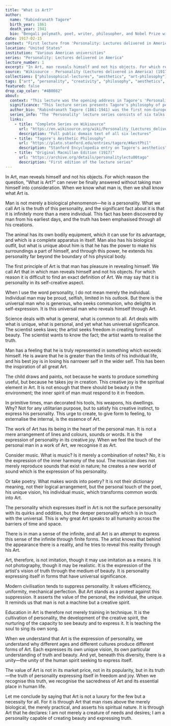 ```yaml
---
title: "What is Art?"
author:
  name: "Rabindranath Tagore"
  birth_year: 1861
  death_year: 1941
  bio: "Bengali polymath, poet, writer, philosopher, and Nobel Prize winner in Literature (1913)"
date: 1917-02-15
context: "First lecture from 'Personality: Lectures delivered in America' series, given during Tagore's American tour"
location: "United States"
institution: "Various American universities"
series: "Personality: Lectures delivered in America"
lecture_number: 1
excerpt: "In Art, man reveals himself and not his objects. For which reason the question, 'What is Art?' can never be finally answered without taking man himself into consideration."
source: "Wikisource - Personality (Lectures delivered in America) (1917), Public Domain"
collections: ["philosophical-lectures", "aesthetics", "art-philosophy"]
tags: ["art", "personality", "creativity", "philosophy", "aesthetics", "human expression", "beauty"]
featured: false
drop_cap_color: "#4B0082"
about:
  context: "This lecture was the opening address in Tagore's 'Personality' series, delivered during his 1916-1917 tour of America. It explores the nature of art as an expression of human personality rather than mere representation or utility."
  significance: "This lecture series presents Tagore's philosophy of personalism, arguing that human personality and relationships are more fundamental than abstract systems or scientific materialism. It influenced modernist thought about art and creativity."
  author_bio: "Rabindranath Tagore (1861-1941) was the first non-European to win the Nobel Prize in Literature (1913). A Renaissance figure of the Bengali cultural renaissance, he was a poet, playwright, composer, philosopher, social reformer, and educator who reshaped Bengali literature and music."
  series_info: "The 'Personality' lecture series consists of six talks: 'What is Art?', 'The World of Personality', 'The Second Birth', 'My School', 'Meditation', and 'Woman'. They were published by Macmillan in May 1917 and dedicated to C. F. Andrews."
  links:
    - title: "Complete Series on Wikisource"
      url: "https://en.wikisource.org/wiki/Personality_(Lectures_delivered_in_America)"
      description: "Full public domain text of all six lectures"
    - title: "Tagore's Aesthetic Philosophy"
      url: "https://plato.stanford.edu/entries/tagore/#AestPhil"
      description: "Stanford Encyclopedia entry on Tagore's aesthetics"
    - title: "Original Macmillan Edition (1917)"
      url: "https://archive.org/details/personalitylectu00tago"
      description: "First edition of the lecture series"
---
```


In Art, man reveals himself and not his objects. For which reason the question, "What is Art?" can never be finally answered without taking man himself into consideration. When we know what man is, then we shall know what Art is.

Man is not merely a biological phenomenon—he is a personality. What we call Art is the truth of this personality, and the significant fact about it is that it is infinitely more than a mere individual. This fact has been discovered by man from his earliest days, and the truth has been emphasised through all his creations.

The animal has its own bodily equipment, which it can use for its advantage, and which is a complete apparatus in itself. Man also has his biological outfit, but what is unique about him is that he has the power to make his surroundings a part of himself, and through this power, he extends his personality far beyond the boundary of his physical body.

The first principle of Art is that man has pleasure in revealing himself. We call Art that in which man reveals himself and not his objects. For which reason it is difficult to find an exact definition of Art. We may say that it is personality in its self-creative aspect.

When I use the word personality, I do not mean merely the individual. Individual man may be proud, selfish, limited in his outlook. But there is the universal man who is generous, who seeks communion, who delights in self-expression. It is this universal man who reveals himself through Art.

Science deals with what is general, what is common to all. Art deals with what is unique, what is personal, and yet what has universal significance. The scientist seeks laws; the artist seeks freedom in creating forms of beauty. The scientist wants to know the fact; the artist wants to realise the truth.

Man has a feeling that he is truly represented in something which exceeds himself. He is aware that he is greater than the limits of his individual life, and his best joy is in losing his narrower self in the wider self. This has been the inspiration of all great Art.

The child draws and paints, not because he wants to produce something useful, but because he takes joy in creation. This creative joy is the spiritual element in Art. It is not enough that there should be beauty in the environment; the inner spirit of man must respond to it in freedom.

In primitive times, man decorated his tools, his weapons, his dwellings. Why? Not for any utilitarian purpose, but to satisfy his creative instinct, to express his personality. This urge to create, to give form to feeling, to externalise the internal, is the essence of Art.

The work of Art has its being in the heart of the personal man. It is not a mere arrangement of lines and colours, sounds or words. It is the expression of personality in its creative joy. When we feel the touch of the personal man in a work of Art, we recognise it as Art.

Consider music. What is music? Is it merely a combination of notes? No, it is the expression of the inner harmony of the soul. The musician does not merely reproduce sounds that exist in nature; he creates a new world of sound which is the expression of his personality.

Or take poetry. What makes words into poetry? It is not their dictionary meaning, not their logical arrangement, but the personal touch of the poet, his unique vision, his individual music, which transforms common words into Art.

The personality which expresses itself in Art is not the surface personality with its quirks and oddities, but the deeper personality which is in touch with the universal. This is why great Art speaks to all humanity across the barriers of time and space.

There is in man a sense of the infinite, and all Art is an attempt to express this sense of the infinite through finite forms. The artist knows that behind the appearance there is a reality, and he tries to reveal this reality through his Art.

Art, therefore, is not imitation, though it may use imitation as a means. It is not photography, though it may be realistic. It is the expression of the artist's vision of truth through the medium of beauty. It is personality expressing itself in forms that have universal significance.

Modern civilisation tends to suppress personality. It values efficiency, uniformity, mechanical perfection. But Art stands as a protest against this suppression. It asserts the value of the personal, the individual, the unique. It reminds us that man is not a machine but a creative spirit.

Education in Art is therefore not merely training in technique. It is the cultivation of personality, the development of the creative spirit, the nurturing of the capacity to see beauty and to express it. It is teaching the soul to sing its own song.

When we understand that Art is the expression of personality, we understand why different ages and different cultures produce different forms of Art. Each expresses its own unique vision, its own particular understanding of truth and beauty. And yet, beneath this diversity, there is a unity—the unity of the human spirit seeking to express itself.

The value of Art is not in its market price, not in its popularity, but in its truth—the truth of personality expressing itself in freedom and joy. When we recognise this truth, we recognise the sacredness of Art and its essential place in human life.

Let me conclude by saying that Art is not a luxury for the few but a necessity for all. For it is through Art that man rises above the merely biological, the merely practical, and asserts his spiritual nature. It is through Art that he declares: I am not merely a creature of needs and desires; I am a personality capable of creating beauty and expressing truth.